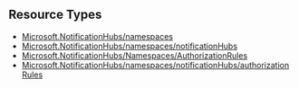 ## Resource Types
- [Microsoft.NotificationHubs/namespaces](namespaces)
- [Microsoft.NotificationHubs/namespaces/notificationHubs](namespaces-notificationHubs)
- [Microsoft.NotificationHubs/Namespaces/AuthorizationRules](Namespaces-AuthorizationRules)
- [Microsoft.NotificationHubs/namespaces/notificationHubs/authorizationRules](namespaces-notificationHubs-authorizationRules)

